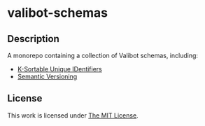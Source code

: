 # valibot-schemas

## Description

A monorepo containing a collection of Valibot schemas, including:

- [K-Sortable Unique IDentifiers](https://github.com/idleberg/valibot-schemas/tree/main/packages/ksuid)
- [Semantic Versioning](https://github.com/idleberg/valibot-schemas/tree/main/packages/semver)

## License

This work is licensed under [The MIT License](LICENSE).
